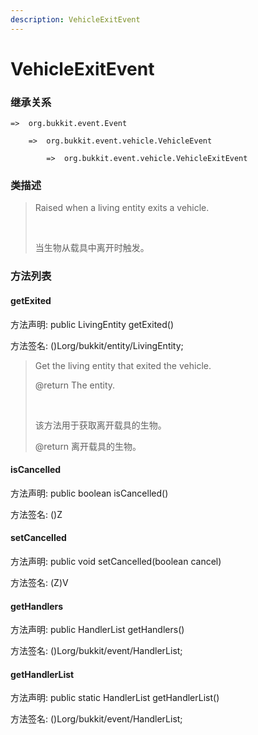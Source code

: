 ```yaml
---
description: VehicleExitEvent
---
```


# VehicleExitEvent

### 继承关系

    =>  org.bukkit.event.Event

        =>  org.bukkit.event.vehicle.VehicleEvent

            =>  org.bukkit.event.vehicle.VehicleExitEvent

### 类描述

> Raised when a living entity exits a vehicle.
> 
> <br>
> 
> 当生物从载具中离开时触发。

### 方法列表

#### getExited

方法声明: public LivingEntity getExited()

方法签名: ()Lorg/bukkit/entity/LivingEntity;

> Get the living entity that exited the vehicle.
> 
> @return The entity.
> 
> <br>
> 
> 该方法用于获取离开载具的生物。
> 
> @return 离开载具的生物。

#### isCancelled

方法声明: public boolean isCancelled()

方法签名: ()Z

#### setCancelled

方法声明: public void setCancelled(boolean cancel)

方法签名: (Z)V

#### getHandlers

方法声明: public HandlerList getHandlers()

方法签名: ()Lorg/bukkit/event/HandlerList;

#### getHandlerList

方法声明: public static HandlerList getHandlerList()

方法签名: ()Lorg/bukkit/event/HandlerList;